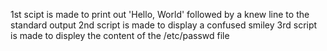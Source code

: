 1st scipt is made to print out 'Hello, World' followed by a knew line to the standard output
2nd script is made to display a confused smiley
3rd script is made to displey the content of the /etc/passwd file
